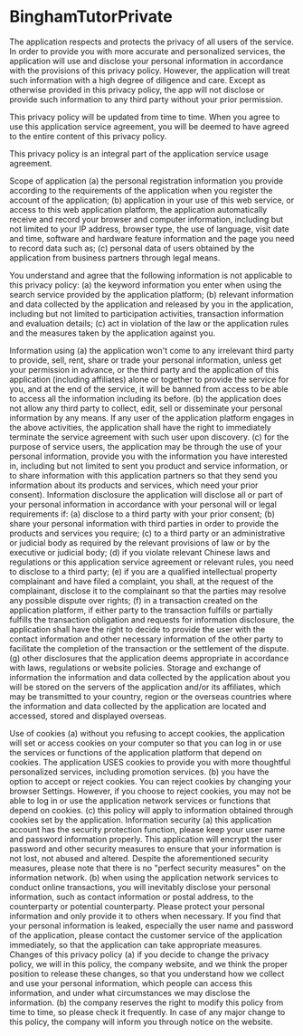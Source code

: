 # BinghamTutorPrivate

The application respects and protects the privacy of all users of the service. In order to provide you with more accurate and personalized services, the application will use and disclose your personal information in accordance with the provisions of this privacy policy. However, the application will treat such information with a high degree of diligence and care. Except as otherwise provided in this privacy policy, the app will not disclose or provide such information to any third party without your prior permission.

This privacy policy will be updated from time to time. When you agree to use this application service agreement, you will be deemed to have agreed to the entire content of this privacy policy.

This privacy policy is an integral part of the application service usage agreement.

Scope of application (a) the personal registration information you provide according to the requirements of the application when you register the account of the application; (b) application in your use of this web service, or access to this web application platform, the application automatically receive and record your browser and computer information, including but not limited to your IP address, browser type, the use of language, visit date and time, software and hardware feature information and the page you need to record data such as; (c) personal data of users obtained by the application from business partners through legal means.

You understand and agree that the following information is not applicable to this privacy policy: (a) the keyword information you enter when using the search service provided by the application platform; (b) relevant information and data collected by the application and released by you in the application, including but not limited to participation activities, transaction information and evaluation details; (c) act in violation of the law or the application rules and the measures taken by the application against you.

Information using (a) the application won't come to any irrelevant third party to provide, sell, rent, share or trade your personal information, unless get your permission in advance, or the third party and the application of this application (including affiliates) alone or together to provide the service for you, and at the end of the service, it will be banned from access to be able to access all the information including its before. (b) the application does not allow any third party to collect, edit, sell or disseminate your personal information by any means. If any user of the application platform engages in the above activities, the application shall have the right to immediately terminate the service agreement with such user upon discovery. (c) for the purpose of service users, the application may be through the use of your personal information, provide you with the information you have interested in, including but not limited to sent you product and service information, or to share information with this application partners so that they send you information about its products and services, which need your prior consent). Information disclosure the application will disclose all or part of your personal information in accordance with your personal will or legal requirements if: (a) disclose to a third party with your prior consent; (b) share your personal information with third parties in order to provide the products and services you require; (c) to a third party or an administrative or judicial body as required by the relevant provisions of law or by the executive or judicial body; (d) if you violate relevant Chinese laws and regulations or this application service agreement or relevant rules, you need to disclose to a third party; (e) if you are a qualified intellectual property complainant and have filed a complaint, you shall, at the request of the complainant, disclose it to the complainant so that the parties may resolve any possible dispute over rights; (f) in a transaction created on the application platform, if either party to the transaction fulfills or partially fulfills the transaction obligation and requests for information disclosure, the application shall have the right to decide to provide the user with the contact information and other necessary information of the other party to facilitate the completion of the transaction or the settlement of the dispute. (g) other disclosures that the application deems appropriate in accordance with laws, regulations or website policies. Storage and exchange of information the information and data collected by the application about you will be stored on the servers of the application and/or its affiliates, which may be transmitted to your country, region or the overseas countries where the information and data collected by the application are located and accessed, stored and displayed overseas.

Use of cookies (a) without you refusing to accept cookies, the application will set or access cookies on your computer so that you can log in or use the services or functions of the application platform that depend on cookies. The application USES cookies to provide you with more thoughtful personalized services, including promotion services. (b) you have the option to accept or reject cookies. You can reject cookies by changing your browser Settings. However, if you choose to reject cookies, you may not be able to log in or use the application network services or functions that depend on cookies. (c) this policy will apply to information obtained through cookies set by the application. Information security (a) this application account has the security protection function, please keep your user name and password information properly. This application will encrypt the user password and other security measures to ensure that your information is not lost, not abused and altered. Despite the aforementioned security measures, please note that there is no "perfect security measures" on the information network. (b) when using the application network services to conduct online transactions, you will inevitably disclose your personal information, such as contact information or postal address, to the counterparty or potential counterparty. Please protect your personal information and only provide it to others when necessary. If you find that your personal information is leaked, especially the user name and password of the application, please contact the customer service of the application immediately, so that the application can take appropriate measures. Changes of this privacy policy (a) if you decide to change the privacy policy, we will in this policy, the company website, and we think the proper position to release these changes, so that you understand how we collect and use your personal information, which people can access this information, and under what circumstances we may disclose the information. (b) the company reserves the right to modify this policy from time to time, so please check it frequently. In case of any major change to this policy, the company will inform you through notice on the website.
